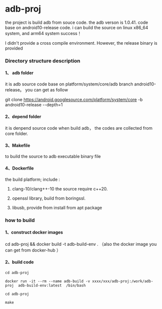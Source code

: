 # adb-proj
the project is build adb from souce code. the adb verson is 1.0.41.  code base on android10-release code. 
i can build the source on linux x86_64 system, and arm64 system success！

I didn't provide a cross compile environment. However, the release binary is provided


### Directory structure description

#### 1、 adb folder 
it  is adb source code base on platform/system/core/adb  branch android10-release。 you can get as follow

git clone https://android.googlesource.com/platform/system/core -b android10-release --depth=1

#### 2、depend folder
it is denpend source code when build adb， the codes are collected from core folder.

#### 3、Makefile
to  build the source  to adb executable  binary file  
 
#### 4、Dockerfile
the build platform; include :
1) clang-10/clang++-10  the source require c++20. 

2) openssl library,  build from boringssl. 

3) libusb,  provide from install from apt package

### how to build
#### 1、construct docker images
cd adb-proj && docker build -t adb-build-env .
（also the docker image you can get from docker-hub ）

#### 2、build code
```
cd adb-proj

docker run -it --rm --name adb-build -v xxxx/xxx/adb-proj:/work/adb-proj  adb-build-env:latest  /bin/bash

cd adb-proj 

make

```
